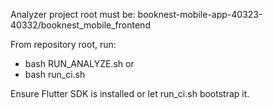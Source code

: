 Analyzer project root must be:
booknest-mobile-app-40323-40332/booknest_mobile_frontend

From repository root, run:
- bash RUN_ANALYZE.sh
or
- bash run_ci.sh

Ensure Flutter SDK is installed or let run_ci.sh bootstrap it.
